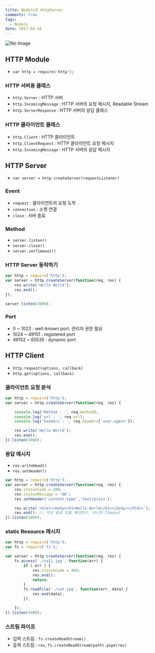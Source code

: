 ```yaml
---
title: NodeJs의 HttpServer
comments: true
tags:
  - NodeJs
date: 2017-04-18
---
```


![No Image](/assets/posts/20170413/1.PNG)

## HTTP Module
- `var http = require('http');`

### HTTP 서버용 클래스
- `http.Server` : HTTP 서버
- `http.IncomingMessage` : HTTP 서버의 요청 메시지, Readable Stream
- `http.ServerResponse` : HTTP 서버의 응답 클래스

### HTTP 클라이언트 클래스
- `http.Client` : HTTP 클라이언트
- `http.ClientRequest` : HTTP 클라이언트 요청 메시지
- `http.IncomingMessage` : HTTP 서버의 응답 메시지

## HTTP Server
- `var server = http.createServer(requestListener)`

### Event
- `request` : 클라이언트의 요청 도착
- `connection` : 소켓 연결
- `close` : 서버 종료

### Method
- `server.listen()`
- `server.close()`
- `server.setTimeout()`

### HTTP Server 동작하기

``` javascript
var http = require('http');
var server = http.createServer(function(req, res) {
	res.write('Hello World');
	res.end();
});

server.listen(3000);
```

### Port
- 0 ~ 1023 : well-known port. 관리자 권한 필요
- 1024 ~ 49151 : registered port
- 49152 ~ 65535 : dynamic port

## HTTP Client
- `http.request(options, callback)`
- `http.get(options, callback)`

### 클라이언트 요청 분석

``` javascript
var http = require('http');
var server = http.createServer(function(req, res) {

	console.log('Method : ', req.method);
	console.log('url : ', req.url);
	console.log('headers : ', req.headers['user-agent']);

	res.write('Hello World');
	res.end();
}).listen(3000);
```

### 응답 메시지
- `res.writeHead()`
- `res.setHeader()`

``` javascript
var http = require('http');
var server = http.createServer(function(req, res) {
	res.statusCode = 200;
	res.statusMessage = 'OK';
	res.setHeader('content-type','text/plain');

	res.write('<html><body><h1>Hello World</h1></body></html>');
	res.end(); // 작성 종료 호출 해야한다. 아니면 Timeout
}).listen(3000);
```

### static Resource 메시지

``` javascript
var http = require('http');
var fs = require('fs');

var server = http.createServer(function(req, res) {
	fs.access('./ca11.jpg', function(err) {
		if ( err ) {
			res.statusCode = 404;
			res.end();
			return;
		}
		fs.readFile('./cat.jpg', function(err, data) {			
			res.end(data);
		});

	});
}).listen(3000);
```

### 스트림 파이프
- 입력 스트림 : `fs.createReadStream()`
- 출력 스트림 : `res`, `fs.createReadStream(path).pipe(res)`
